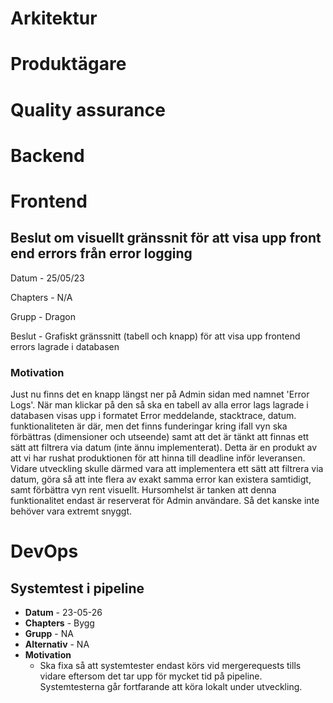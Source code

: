 # Arkitektur
# Produktägare
# Quality assurance
# Backend
# Frontend

## Beslut om visuellt gränssnit för att visa upp front end errors från error logging

Datum - 25/05/23

Chapters - N/A

Grupp -  Dragon

Beslut - Grafiskt gränssnitt (tabell och knapp) för att visa upp frontend errors lagrade i databasen

### Motivation

Just nu finns det en knapp längst ner på Admin sidan med namnet 'Error Logs'. När man klickar på den så ska en tabell av alla error lags lagrade i databasen visas upp i formatet Error meddelande, stacktrace, datum. funktionaliteten är där, men det finns funderingar kring ifall vyn ska förbättras (dimensioner och utseende) samt att det är tänkt att finnas ett sätt att filtrera via datum (inte ännu implementerat). Detta är en produkt av att vi har rushat produktionen för att hinna till deadline inför leveransen. Vidare utveckling skulle därmed vara att implementera ett sätt att filtrera via datum, göra så att inte flera av exakt samma error kan existera samtidigt, samt förbättra vyn rent visuellt. Hursomhelst är tanken att denna funktionalitet endast är reserverat för Admin användare. Så det kanske inte behöver vara extremt snyggt. 




# DevOps
## Systemtest i pipeline 
- **Datum** - 23-05-26
- **Chapters** - Bygg
- **Grupp** - NA
- **Alternativ** - NA
- **Motivation**
  - Ska fixa så att systemtester endast körs vid mergerequests tills vidare eftersom det tar upp för mycket tid på pipeline. Systemtesterna går fortfarande att köra lokalt under utveckling. 
